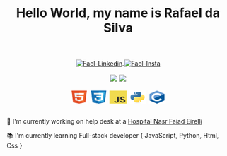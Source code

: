 <!--# 👋 Developing this area 👋-->
<div align="center">
  <h1 align="center"> Hello World, my name is Rafael da Silva </h1>
  <br>
  <br>
</div>

<div align="center"style="display: inline_block">
  <!--<a href="https://www.linkedin.com/in/rafaelmelo2234">-->
  <a href="https://www.linkedin.com/in/rafaelmelo2234"><img align="center" alt="Fael-Linkedin"  src="https://img.shields.io/badge/LinkedIn-0077B5?style=for-the-badge&logo=linkedin&logoColor=white"</a>
  <a href="https://www.instagram.com/_rafaelmelol/"><img align="center" alt="Fael-Insta" src="https://img.shields.io/badge/Instagram-E4405F?style=for-the-badge&logo=instagram&logoColor=white"></a>
</div>

<div align="center"><br>
  <!--<a href="https://github.com/rafaelmelo2">-->
  <img height="160em" src="https://github-readme-stats.vercel.app/api?username=rafaelmelo2&show_icons=true&theme=dark&include_all_commits=true&count_private=true"/>
  <img height="160em" src="https://github-readme-stats.vercel.app/api/top-langs/?username=rafaelmelo2&layout=compact&langs_count=7&theme=dark"/>
</div>

<div align="center" style="display: inline_block"><br>
  <!--<img align="center" alt="Fael-Js" height="30" width="40" src="https://raw.githubusercontent.com/devicons/devicon/master/icons/javascript/javascript-p-->
  <img align="center" alt="Fael-HTML" height="30" width="40" src="https://raw.githubusercontent.com/devicons/devicon/master/icons/html5/html5-original.svg">
  <img align="center" alt="Fael-CSS" height="30" width="40" src="https://raw.githubusercontent.com/devicons/devicon/master/icons/css3/css3-original.svg">
  <img align="center" alt="Fael-JS" height="30" width="40" src="https://raw.githubusercontent.com/devicons/devicon/master/icons/javascript/javascript-original.svg">
  <img align="center" alt="Fael-Python" height="30" width="40" src="https://raw.githubusercontent.com/devicons/devicon/master/icons/python/python-original.svg">
  <img align="center" alt="Fael-C" height="30" width="40" src="https://raw.githubusercontent.com/devicons/devicon/master/icons/c/c-original.svg">
  
  <!--<img align="right" alt="Fael-pic" height="150" style="border-radius:50px;" src="https://media.discordapp.net/attachments/639956127056134178/890373478988013628/Publicacoes_Instagram_1_1.png?width=676&height=676">-->
</div>
<div><br>
  <p> 🔭 I'm currently working on help desk at a <a href="https://www.hnf.com.br">Hospital Nasr Faiad Eirelli </a></p>
  <p> 📚 I'm currently learning Full-stack developer { JavaScript, Python, Html, Css } </p>
</div>

